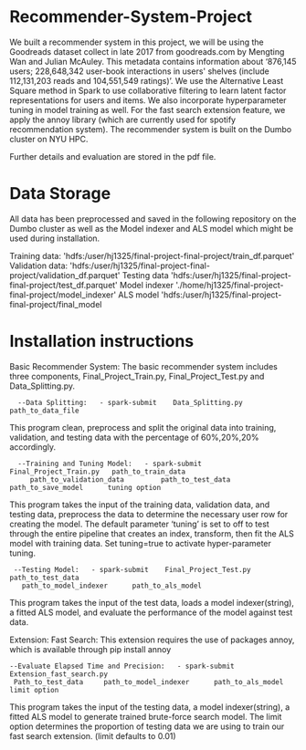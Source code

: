 # Recommender-System-Project

We built a recommender system in this project, we will be using the Goodreads dataset collect in late 2017 from goodreads.com by Mengting Wan and Julian McAuley. This metadata contains information about ‘876,145 users; 228,648,342 user-book interactions in users' shelves (include 112,131,203 reads and 104,551,549 ratings)’. We use the Alternative Least Square method in Spark to use collaborative filtering to learn latent factor representations for users and items. We also incorporate hyperparameter tuning in model training as well. For the fast search extension feature, we apply the annoy library (which are currently used for spotify recommendation system). The recommender system is built on the Dumbo cluster on NYU HPC. 

Further details and evaluation are stored in the pdf file. 

# Data Storage

All data has been preprocessed and saved in the following repository on the Dumbo cluster as well as the Model indexer and ALS model which might be used during installation. 

Training data:   	'hdfs:/user/hj1325/final-project-final-project/train_df.parquet'
Validation data:   	'hdfs:/user/hj1325/final-project-final-project/validation_df.parquet'
Testing data 	'hdfs:/user/hj1325/final-project-final-project/test_df.parquet'
Model indexer	'./home/hj1325/final-project-final-project/model_indexer'
ALS model		'hdfs:/user/hj1325/final-project-final-project/final_model

# Installation instructions

Basic Recommender System: The basic recommender system includes three components, Final_Project_Train.py, Final_Project_Test.py and Data_Splitting.py. 

      --Data Splitting:   - spark-submit    Data_Splitting.py     path_to_data_file

This program clean, preprocess and split the original data into training, validation, and testing data with the percentage of 60%,20%,20% accordingly. 

      --Training and Tuning Model:   - spark-submit    Final_Project_Train.py	path_to_train_data     
         path_to_validation_data	     path_to_test_data      path_to_save_model      tuning option
     
This program takes the input of the training data, validation data, and testing data, preprocess the data to determine the necessary user row for creating the model. The default parameter ‘tuning’ is set to off to test through the entire pipeline that creates an index, transform, then fit the ALS model with training data. Set tuning=true to activate hyper-parameter tuning.     
     
     --Testing Model:   - spark-submit    Final_Project_Test.py     path_to_test_data      
       path_to_model_indexer      path_to_als_model
     
This program takes the input of the test data, loads a model indexer(string), a fitted ALS model, and evaluate the performance of the model against test data. 

Extension: Fast Search: This extension requires the use of packages annoy, which is available through pip install annoy 

    --Evaluate Elapsed Time and Precision:   - spark-submit    Extension_fast_search.py      
     Path_to_test_data     path_to_model_indexer      path_to_als_model     limit option

This program takes the input of the testing data, a model indexer(string), a fitted ALS model to 
generate trained brute-force search model. The limit option determines the proportion of testing data we are using to train our fast search extension. (limit defaults to 0.01)
